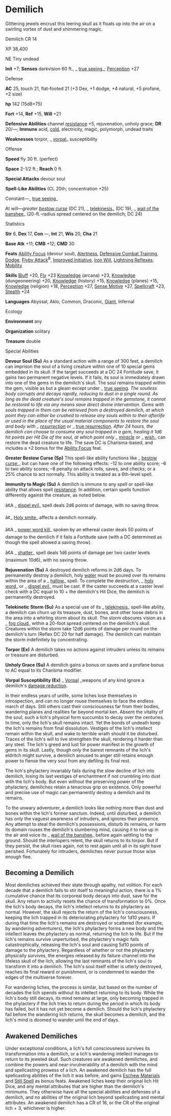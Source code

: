 # Demilich

Glittering jewels encrust this leering skull as it floats up into the air on a swirling vortex of dust and shimmering magic.

Demilich CR 14

XP 38,400

NE Tiny undead

**Init** +7; **Senses** darkvision 60 ft., _ [true seeing](/pathfinderRPG/prd/spells/trueSeeing.html#_true-seeing)_; [Perception](/pathfinderRPG/prd/skills/perception.html#_perception) +27

Defense

**AC** 25, touch 21, flat-footed 21 (+3 Dex, +1 dodge, +4 natural, +5 profane, +2 size)

**hp** 142 (15d8+75)

**Fort** +14, **Ref** +15, **Will** +21

**Defensive Abilities** channel [resistance](/pathfinderRPG/prd/monsters/universalMonsterRules.html#_resistance) +5, rejuvenation, unholy grace; **DR** 20/—; **Immune** acid, [cold](/pathfinderRPG/prd/monsters/creatureTypes.html#_cold-subtype), electricity, magic, polymorph, undead traits

**Weaknesses** torpor, _ [vorpal](/pathfinderRPG/prd/magicItems/weapons.html#_vorpal)_ susceptibility

Offense

**Speed** fly 30 ft. (perfect)

**Space** 2-1/2 ft.; **Reach** 0 ft.

**Special Attacks** devour soul

**Spell-Like Abilities** (CL 20th; concentration +25)

Constant—_ [true seeing](/pathfinderRPG/prd/spells/trueSeeing.html#_true-seeing)_

At will—_greater [bestow curse](/pathfinderRPG/prd/spells/bestowCurse.html#_bestow-curse)_ (DC 21), _ [telekinesis](/pathfinderRPG/prd/spells/telekinesis.html#_telekinesis)_ (DC 19), _ [wail of the banshee](/pathfinderRPG/prd/spells/wailOfTheBanshee.html#_wail-of-the-banshee)_ (20-ft.-radius spread centered on the demilich; DC 24)

Statistics

**Str** 6, **Dex** 17, **Con** —, **Int** 21, **Wis** 20, **Cha** 21

**Base Atk** +11; **CMB** +12; **CMD** 30

**Feats** [Ability Focus](/pathfinderRPG/prd/monsters/monsterFeats.html#_ability-focus) (devour soul), [Alertness](/pathfinderRPG/prd/feats.html#_alertness), [Defensive Combat Training](/pathfinderRPG/prd/feats.html#_defensive-combat-training), [Dodge](/pathfinderRPG/prd/feats.html#_dodge), [Flyby Attack](/pathfinderRPG/prd/monsters/monsterFeats.html#_flyby-attack)<sup>B</sup>, [Improved Initiative](/pathfinderRPG/prd/feats.html#_improved-initiative), [Iron Will](/pathfinderRPG/prd/feats.html#_iron-will), [Lightning Reflexes](/pathfinderRPG/prd/feats.html#_lightning-reflexes), [Mobility](/pathfinderRPG/prd/feats.html#_mobility)

**Skills** [Bluff](/pathfinderRPG/prd/skills/bluff.html#_bluff) +20, [Fly](/pathfinderRPG/prd/skills/fly.html#_fly) +23 [Knowledge](/pathfinderRPG/prd/skills/knowledge.html#_knowledge) (arcana) +23, [Knowledge](/pathfinderRPG/prd/skills/knowledge.html#_knowledge) (dungeoneering) +20, [Knowledge](/pathfinderRPG/prd/skills/knowledge.html#_knowledge) (history) +15, [Knowledge](/pathfinderRPG/prd/skills/knowledge.html#_knowledge) (planes) +15, [Knowledge](/pathfinderRPG/prd/skills/knowledge.html#_knowledge) (religion) +18, [Perception](/pathfinderRPG/prd/skills/perception.html#_perception) +27, [Sense Motive](/pathfinderRPG/prd/skills/senseMotive.html#_sense-motive) +27, [Spellcraft](/pathfinderRPG/prd/skills/spellcraft.html#_spellcraft) +23, [Stealth](/pathfinderRPG/prd/skills/stealth.html#_stealth) +24

**Languages** Abyssal, Aklo, Common, Draconic, [Giant](/pathfinderRPG/prd/monsters/creatureTypes.html#_giant-subtype), Infernal

Ecology

**Environment** any

**Organization** solitary

**Treasure** double

Special Abilities

**Devour Soul (Su)** As a standard action with a range of 300 feet, a demilich can imprison the soul of a living creature within one of 10 special gems embedded in its skull. If the target succeeds at a DC 24 Fortitude save, it gains two permanent negative levels. If it fails, its soul is immediately drawn into one of the gems in the demilich's skull. The soul remains trapped within the gem, visible as but a gleam except under _ [true seeing](/pathfinderRPG/prd/spells/trueSeeing.html#_true-seeing)_. The soulless body corrupts and decays rapidly, reducing to dust in a single round. As long as the dead creature's soul remains trapped in the gemstone, it cannot be restored to life via any means save direct divine intervention. Gems with souls trapped in them can be retrieved from a destroyed demilich, at which point they can either be crushed to release any souls within to their afterlife or used in the place of the usual material components to restore the soul and body with _ [resurrection](/pathfinderRPG/prd/spells/resurrection.html#_resurrection)_ or _ [true resurrection](/pathfinderRPG/prd/spells/trueResurrection.html#_true-resurrection)_. After 24 hours, the demilich can choose to consume any soul trapped in a gem, healing it 1d6 hit points per Hit Die of the soul, at which point only _ [miracle](/pathfinderRPG/prd/spells/miracle.html#_miracle)_ or _ [wish](/pathfinderRPG/prd/spells/wish.html#_wish)_ can restore the dead creature to life. The save DC is Charisma-based, and includes a +2 bonus for the [Ability Focus](/pathfinderRPG/prd/monsters/monsterFeats.html#_ability-focus) feat.

**Greater Bestow Curse (Sp)** This spell-like ability functions like _ [bestow curse](/pathfinderRPG/prd/spells/bestowCurse.html#_bestow-curse)_, but can have one of the following effects: –12 to one ability score; –6 to two ability scores; –8 penalty on attack rolls, saves, and checks; or a 25% chance to act normally. This ability is treated as a 6th-level spell.

**Immunity to Magic (Su)** A demilich is immune to any spell or spell-like ability that allows spell [resistance](/pathfinderRPG/prd/monsters/universalMonsterRules.html#_resistance). In addition, certain spells function differently against the creature, as noted below.

â¢A _ [dispel evil](/pathfinderRPG/prd/spells/dispelEvil.html#_dispel-evil)_ spell deals 2d6 points of damage, with no saving throw.

â¢_ [Holy smite](/pathfinderRPG/prd/spells/holySmite.html#_holy-smite)_ affects a demilich normally.

â¢A _ [power word kill](/pathfinderRPG/prd/spells/powerWordKill.html#_power-word-kill)_ spoken by an ethereal caster deals 50 points of damage to the demilich if it fails a Fortitude save (with a DC determined as though the spell allowed a saving throw).

â¢A _ [shatter](/pathfinderRPG/prd/spells/shatter.html#_shatter)_ spell deals 1d6 points of damage per two caster levels (maximum 10d6), with no saving throw.

**Rejuvenation (Su)** A destroyed demilich reforms in 2d6 days. To permanently destroy a demilich, holy [water](/pathfinderRPG/prd/monsters/creatureTypes.html#_water-subtype) must be poured over its remains within the area of a _ [hallow](/pathfinderRPG/prd/spells/hallow.html#_hallow)_ spell. To complete the destruction, _ [holy word](/pathfinderRPG/prd/spells/holyWord.html#_holy-word)_ or _ [dispel evil](/pathfinderRPG/prd/spells/dispelEvil.html#_dispel-evil)_ must be cast. If the caster succeeds at a caster level check with a DC equal to 10 + the demilich's Hit Dice, the demilich is permanently destroyed.

**Telekinetic Storm (Su)** As a special use of its _ [telekinesis](/pathfinderRPG/prd/spells/telekinesis.html#_telekinesis)_ spell-like ability, a demilich can churn up its treasure, dust, bones, and other loose debris in the area into a whirling storm about its skull. The storm obscures vision as a _ [fog cloud](/pathfinderRPG/prd/spells/fogCloud.html)_ within a 20-foot spread centered on the demilich's skull. Creatures within the storm take 12d6 points of damage per round on the demilich's turn (Reflex DC 20 for half damage). The demilich can maintain the storm indefinitely by concentrating.

**Torpor (Ex)** A demilich takes no actions against intruders unless its remains or treasure are disturbed.

**Unholy Grace (Su)** A demilich gains a bonus on saves and a profane bonus to AC equal to its Charisma modifier.

**Vorpal Susceptibility (Ex)** _ [Vorpal](/pathfinderRPG/prd/magicItems/weapons.html#_vorpal) _weapons of any kind ignore a demilich's [damage reduction](/pathfinderRPG/prd/monsters/universalMonsterRules.html#_damage-reduction-(ex-or-su)).

In their endless years of unlife, some liches lose themselves in introspection, and can no longer rouse themselves to face the endless march of days. Still others cast their consciousness far from their bodies, wandering planes and realities far beyond mortal ken. Absent the vitality of the soul, such a lich's physical form succumbs to decay over the centuries. In time, only the lich's skull remains intact. Yet the bonds of undeath keep the lich's remains from final dissolution. Vestiges of the lich's intellect remain within the skull, and wake to terrible wrath should it be disturbed. Traces of the lich's will to live strengthen the skull, rendering it harder than any steel. The lich's greed and lust for power manifest in the growth of gems in its skull. Lastly, though only the barest remnants of the lich's eldritch might survive, a demilich aroused to anger still retains enough power to flense the very soul from any defiling its final rest.

The lich's phylactery invariably fails during the slow decline of lich into demilich, losing its last vestiges of enchantment if not crumbling into dust with the lich's body. But even without the preserving power of the phylactery, demiliches retain a tenacious grip on existence. Only powerful and precise use of magic can permanently destroy a demilich and its remains.

To the unwary adventurer, a demilich looks like nothing more than dust and bones within the lich's former sanctum. Indeed, until disturbed, a demilich has only the vaguest awareness of intruders, and ignores their presence. Any attempt to steal the demilich's possessions, disturb its remains, or harm its domain rouses the demilich's slumbering mind, causing it to rise up in the air and voice its _ [wail of the banshee](/pathfinderRPG/prd/spells/wailOfTheBanshee.html#_wail-of-the-banshee)_ before again settling to the ground. Should the interlopers relent, the skull returns to its torpor. But if they persist, the skull rises again, not to rest again until all in its sight have perished. Fortunately for intruders, demiliches never pursue those wise enough flee.

## Becoming a Demilich

Most demiliches achieved their state through apathy, not volition. For each decade that a demilich fails to stir itself to meaningful action, there is a 1% cumulative chance that its corporeal body decays into dust, save for the skull. Any return to activity resets the chance of transformation to 0%. Once the lich's body decays, the lich's intellect returns to its phylactery as normal. However, the skull rejects the return of the lich's consciousness, keeping the lich trapped in its deteriorating phylactery for 1d10 years. If during that time the lich's remains are destroyed or scattered (for example, by wandering adventurers), the lich's phylactery forms a new body and the intellect leaves the phylactery as normal, returning the lich to life. But if the lich's remains survive unperturbed, the phylactery's magic fails catastrophically, releasing the lich's soul and causing 5d10 points of damage to the phylactery. Regardless of whether or not the phylactery physically survives, the energies released by its failure channel into the lifeless skull of the lich, allowing the last remnants of the lich's soul to transform it into a demilich. The lich's soul itself either is utterly destroyed, reaches its final reward or punishment, or is condemned to wander the edges of the multiverse forever.

For wandering liches, the process is similar, but based on the number of decades the lich spends without its intellect returning to its body. While the lich's body still decays, its mind remains at large, only becoming trapped in the phylactery if the lich tries to return during the period in which its body has failed, but it has not yet become a demilich. Should the lich's phylactery fail before the wandering lich returns, the skull becomes a demilich, and the lich's mind is doomed to wander until the end of days.

## Awakened Demiliches

Under exceptional conditions, a lich's full consciousness survives its transformation into a demilich, or a lich's wandering intellect manages to return to its jeweled skull. Such creatures are awakened demiliches, and combine the powers and near-invulnerability of a demilich with the mind and spellcasting prowess of a lich. An awakened demilich has the full spellcasting abilities of the lich it was before, and gains [Eschew Materials](/pathfinderRPG/prd/feats.html#_eschew-materials) and [Still Spell](/pathfinderRPG/prd/feats.html#_still-spell) as bonus feats. Awakened liches keep their original lich Hit Dice, and any mental attributes that are higher than the demilich's minimums. They otherwise have all the special abilities and defenses of a demilich, and no abilities of the original lich beyond spellcasting and mental attributes. An awakened demilich has a CR of 16, or the CR of the original lich + 3, whichever is higher.

